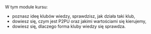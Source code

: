 W tym module kursu:
* poznasz ideę klubów wiedzy, sprawdzisz, jak działa taki klub,
* dowiesz się, czym jest P2PU oraz jakimi wartościami się kierujemy,
* dowiesz się, dlaczego forma kluby wiedzy się sprawdza.
